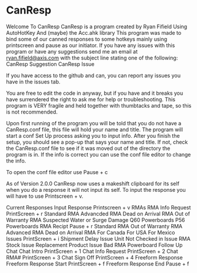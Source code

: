 # CanResp

Welcome To CanResp
CanResp is a program created by Ryan Fifield
Using AutoHotKey
And (maybe) the Acc.ahk library
This program was made to bind some of our canned responses to some hotkeys mainly using printscreen and pause as our initiator.
If you have any issues with this program or have any suggestions send me an email at ryan.fifield@axis.com with the subject line stating one of the following: 
CanResp Suggestion
CanResp Issue

If you have access to the github and can, you can report any issues you have in the issues tab.

You are free to edit the code in anyway, but if you have and it breaks you have surrendered the right to ask me for help or troubleshooting. 
This program is VERY fragile and held together with thumbtacks and tape, so this is not recommended.

Upon first running of the program you will be told that you do not have a CanResp.conf file, this file will hold your name and title. The program will start a conf Set Up process asking you to input info. After you finish the setup, you should see a pop-up that says your name and title. If not, check the CanResp.conf file to see if it was moved out of the directory the program is in. If the info is correct you can use the conf file editor to change the info.

To open the conf file editor use Pause + c

As of Version 2.0.0 CanResp now uses a makeshift clipboard for its self when you do a response it will not input its self. To input the response you will have to use Printscreen + v.

Current Responses
Input Response
	Printscreen + v
  RMAs
    RMA Info Request
	PrintScreen + r
	    Standard RMA
	    Advancded RMA
	    Dead on Arrival RMA
	    Out of Warranty RMA
		Suspected Water or Surge Damage
		Q60 Powerboards
		P56 Powerboards
    RMA Recipt
	Pause + r
	    Standard RMA
	    Out of Warranty RMA
	    Advanced RMA
	    Dead on Arrival RMA
		For Canada
		For USA
		For Mexico
  Issues
        PrintScreen + i
	    Shipment Delay Issue
	    Unit Not Checked in Issue
	    RMA Stock Issue
	    Replacement Product Issue
	    Bad RMA
		Powerboard Follow Up
  Chat
    Chat Intro
	PrintScreen + 1
    Chat Info Request
	PrintScreen + 2
    Chat RMA# 
	PrintScreen + 3
    Chat Sign Off
	PrintScreen + 4
  Freeform Response
    Freeform Response Start
	PrintScreen + f
    Freeform Response End
	Pause + f

